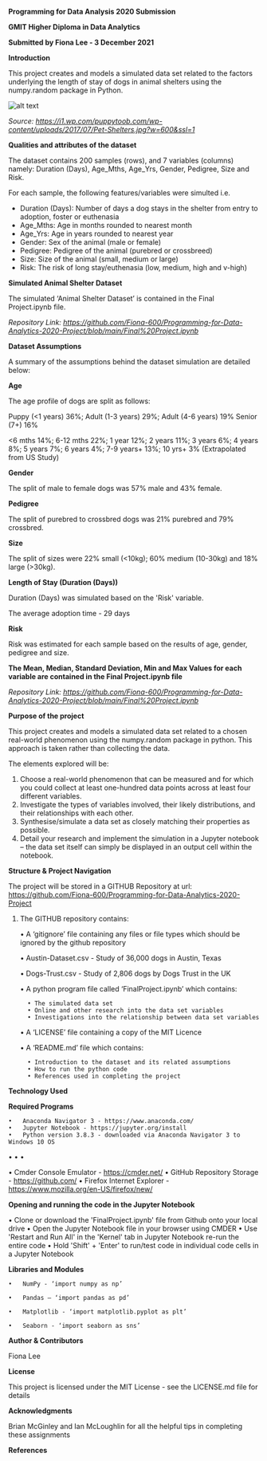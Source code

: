 **Programming for Data Analysis 2020 Submission**

**GMIT Higher Diploma in Data Analytics**

**Submitted by Fiona Lee - 3 December 2021**

**Introduction**

This project creates and models a simulated data set related to the factors underlying the length of stay of dogs in animal shelters using the numpy.random package in Python. 

![alt text](https://i1.wp.com/puppytoob.com/wp-content/uploads/2017/07/Pet-Shelters.jpg?w=600&ssl=1)

*Source: https://i1.wp.com/puppytoob.com/wp-content/uploads/2017/07/Pet-Shelters.jpg?w=600&ssl=1*

**Qualities and attributes of the dataset**

The dataset contains 200 samples (rows), and 7 variables (columns) namely: Duration (Days), Age_Mths, Age_Yrs, Gender, Pedigree, Size and Risk. 

For each sample, the following features/variables were simulted i.e. 

  -	Duration (Days): Number of days a dog stays in the shelter from entry to adoption, foster or euthenasia  
  -	Age_Mths: Age in months rounded to nearest month
  -	Age_Yrs: Age in years rounded to nearest year
  -	Gender: Sex of the animal (male or female)
  -	Pedigree: Pedigree of the animal (purebred or crossbreed)
  - Size: Size of the animal (small, medium or large) 
  - Risk: The risk of long stay/euthenasia (low, medium, high and v-high)

**Simulated Animal Shelter Dataset**

The simulated ‘Animal Shelter Dataset’ is contained in the Final Project.ipynb file.

*Repository Link: https://github.com/Fiona-600/Programming-for-Data-Analytics-2020-Project/blob/main/Final%20Project.ipynb*


**Dataset Assumptions**

A summary of the assumptions behind the dataset simulation are detailed below:

**Age**

The age profile of dogs are split as follows: 

Puppy (<1 years) 36%; Adult (1-3 years) 29%; Adult (4-6 years) 19% Senior (7+) 16%

<6 mths 14%; 6-12 mths 22%; 1 year 12%; 2 years 11%; 3 years 6%; 4 years 8%; 5 years 7%; 6 years 4%; 7-9 years+ 13%; 10 yrs+ 3% (Extrapolated from US Study)

**Gender**

The split of male to female dogs was 57% male and 43% female.

**Pedigree**

The split of purebred to crossbred dogs was 21% purebred and 79% crossbred.

**Size**

The split of sizes were 22% small (<10kg); 60% medium (10-30kg) and 18% large (>30kg).

**Length of Stay (Duration (Days))**

Duration (Days) was simulated based on the 'Risk' variable. 

The average adoption time - 29 days

**Risk**

Risk was estimated for each sample based on the results of age, gender, pedigree and size.


**The Mean, Median, Standard Deviation, Min and Max Values for each variable are contained in the Final Project.ipynb file**

*Repository Link: https://github.com/Fiona-600/Programming-for-Data-Analytics-2020-Project/blob/main/Final%20Project.ipynb*



**Purpose of the project**

This project creates and models a simulated data set related to a chosen real-world phenomenon using the numpy.random package in python. This approach is taken rather than collecting the data.

The elements explored will be:

1.	Choose a real-world phenomenon that can be measured and for which you could collect at least one-hundred data points across at least four   different variables.
2.	Investigate the types of variables involved, their likely distributions, and their relationships with each other.
3.	Synthesise/simulate a data set as closely matching their properties as possible.
4.	Detail your research and implement the simulation in a Jupyter notebook – the data set itself can simply be displayed in an output cell   within the notebook.

**Structure & Project Navigation**

The project will be stored in a GITHUB Repository at url: https://github.com/Fiona-600/Programming-for-Data-Analytics-2020-Project

1.	The GITHUB repository contains:

    •	A ‘gitignore’ file containing any files or file types which should be ignored by the github repository  
    
    •	Austin-Dataset.csv - Study of 36,000 dogs in Austin, Texas

    •	Dogs-Trust.csv - Study of 2,806 dogs by Dogs Trust in the UK

    •	A python program file called ‘FinalProject.ipynb’ which contains:

          •	The simulated data set
          •	Online and other research into the data set variables
          •	Investigations into the relationship between data set variables   
    
    •	A ‘LICENSE’ file containing a copy of the MIT Licence

    •	A ‘README.md’ file which contains:

          •	Introduction to the dataset and its related assumptions
          •	How to run the python code
          •	References used in completing the project


**Technology Used**

**Required Programs**

	•	Anaconda Navigator 3 - https://www.anaconda.com/
	•	Jupyter Notebook - https://jupyter.org/install  
	•	Python version 3.8.3 - downloaded via Anaconda Navigator 3 to Windows 10 OS
  •	
  •	
  •	

  •	Cmder Console Emulator - https://cmder.net/
	•	GitHub Repository Storage - https://github.com/
 	•	Firefox Internet Explorer - https://www.mozilla.org/en-US/firefox/new/


**Opening and running the code in the Jupyter Notebook**

  •	Clone or download the 'FinalProject.ipynb' file from Github onto your local drive
  •	Open the Jupyter Notebook file in your browser using CMDER
  •	Use 'Restart and Run All' in the 'Kernel' tab in Jupyter Notebook re-run the entire code
  •	Hold 'Shift' + 'Enter' to run/test code in individual code cells in a Jupyter Notebook

**Libraries and Modules**

    •	NumPy - ‘import numpy as np’

    •	Pandas – ‘import pandas as pd’
        
    •	Matplotlib - ‘import matplotlib.pyplot as plt’

    •	Seaborn - ‘import seaborn as sns’



**Author & Contributors**

Fiona Lee



**License**

This project is licensed under the MIT License - see the LICENSE.md file for details



**Acknowledgments**

Brian McGinley and Ian McLoughlin for all the helpful tips in completing these assignments



**References**


